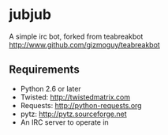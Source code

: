 # jubjub #

A simple irc bot, forked from teabreakbot http://www.github.com/gizmoguy/teabreakbot

## Requirements ##

* Python 2.6 or later
* Twisted: http://twistedmatrix.com
* Requests: http://python-requests.org
* pytz: http://pytz.sourceforge.net
* An IRC server to operate in
